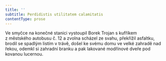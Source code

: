 ```yaml
---
title: ''
subtitle: Perdidistis utilitatem calamitatis
contentType: prose
---
```


  

Ve smyčce na konečné stanici vystoupil Borek Trojan s kufříkem z městského autobusu č. 12 a zvolna scházel ze svahu, překřížil asfaltku, brodil se spadlým listím v trávě, došel ke svému domu ve velké zahradě nad řekou, odemkl si zahradní branku a pak lakované modřínové dveře pod kovanou lucernou.
